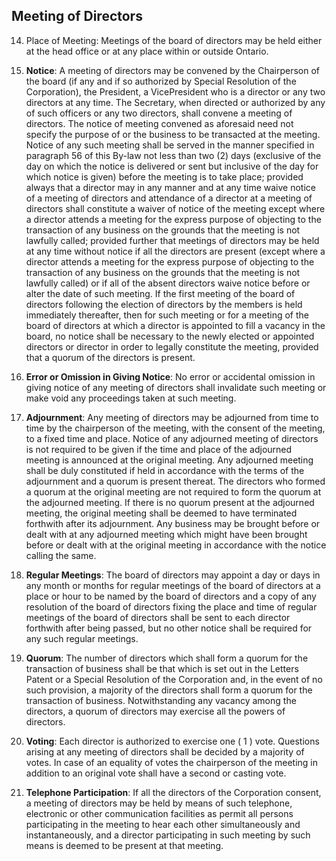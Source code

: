 ## Meeting of Directors

14. Place of Meeting: Meetings of the board of directors may be held either at the head office or at any place within or outside Ontario.

15. **Notice**: A meeting of directors may be convened by the Chairperson of the board (if any and if so authorized by Special Resolution of the Corporation), the President, a VicePresident who is a director or any two directors at any time. The Secretary, when directed or authorized by any of such officers or any two directors, shall convene a meeting of directors.
The notice of meeting convened as aforesaid need not specify the purpose of or the business to be transacted at the meeting. Notice of any such meeting shall be served in the manner specified in paragraph 56 of this By-law not less than two (2) days (exclusive of the day on which the notice is delivered or sent but inclusive of the day for which notice is given) before the meeting is to take place; provided always that a director may in any manner and at any time waive notice of a meeting of directors and attendance of a director at a meeting of directors shall constitute a waiver of notice of the meeting except where a director attends a meeting for the express purpose of objecting to the transaction of any business on the grounds that the meeting is not lawfully called; provided further that meetings of directors may be held at any time without notice if all the directors are present (except where a director attends a meeting for the express purpose of objecting to the transaction of any business on the grounds that the meeting is not lawfully called) or if all of the absent directors waive notice before or alter the date of such meeting.
If the first meeting of the board of directors following the election of directors by the members is held immediately thereafter, then for such meeting or for a meeting of the board of directors at which a director is appointed to fill a vacancy in the board, no notice shall be necessary to the newly elected or appointed directors or director in order to legally constitute the meeting, provided that a quorum of the directors is present.

16. **Error or Omission in Giving Notice**: No error or accidental omission in giving notice of any meeting of directors shall invalidate such meeting or make void any proceedings taken at such meeting.

17. **Adjournment**: Any meeting of directors may be adjourned from time to time by the chairperson of the meeting, with the consent of the meeting, to a fixed time and place. Notice of any adjourned meeting of directors is not required to be given if the time and place of the adjourned meeting is announced at the original meeting. Any adjourned meeting shall be duly constituted if held in accordance with the terms of the adjournment and a quorum is present thereat. The directors who formed a quorum at the original meeting are not required to form the quorum at the adjourned meeting. If there is no quorum present at the adjourned meeting, the original meeting shall be deemed to have terminated forthwith after its adjournment. Any business may be brought before or dealt with at any adjourned meeting which might have been brought before or dealt with at the original meeting in accordance with the notice calling the same.

18. **Regular Meetings**: The board of directors may appoint a day or days in any month or months for regular meetings of the board of directors at a place or hour to be named by the board of directors and a copy of any resolution of the board of directors fixing the place and time of regular meetings of the board of directors shall be sent to each director forthwith after being passed, but no other notice shall be required for any such regular meetings.

9. **Quorum**: The number of directors which shall form a quorum for the transaction of business shall be that which is set out in the Letters Patent or a Special Resolution of the Corporation and, in the event of no such provision, a majority of the directors shall form a quorum for the transaction of business. Notwithstanding any vacancy among the directors, a quorum of directors may exercise all the powers of directors.

20. **Voting**: Each director is authorized to exercise one ( 1 ) vote. Questions arising at any meeting of directors shall be decided by a majority of votes. In case of an equality of votes the chairperson of the meeting in addition to an original vote shall have a second or casting vote.
 
 21. **Telephone Participation**: If all the directors of the Corporation consent, a meeting of directors may be held by means of such telephone, electronic or other communication facilities as permit all persons participating in the meeting to hear each other simultaneously and instantaneously, and a director participating in such meeting by such means is deemed to be present at that meeting.
 